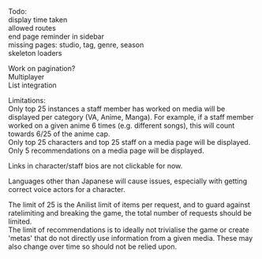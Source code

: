 Todo:   
display time taken   
allowed routes   
end page reminder in sidebar   
missing pages: studio, tag, genre, season   
skeleton loaders   

Work on pagination?   
Multiplayer   
List integration   

Limitations:   
Only top 25 instances a staff member has worked on media will be displayed per category (VA, Anime, Manga). For example, if a staff member worked on a given anime 6 times (e.g. different songs), this will count towards 6/25 of the anime cap.   
Only top 25 characters and top 25 staff on a media page will be displayed.   
Only 5 recommendations on a media page will be displayed.   

Links in character/staff bios are not clickable for now.   

Languages other than Japanese will cause issues, especially with getting correct voice actors for a character.   

The limit of 25 is the Anilist limit of items per request, and to guard against ratelimiting and breaking the game, the total number of requests should be limited.   
The limit of recommendations is to ideally not trivialise the game or create 'metas' that do not directly use information from a given media. These may also change over time so should not be relied upon.